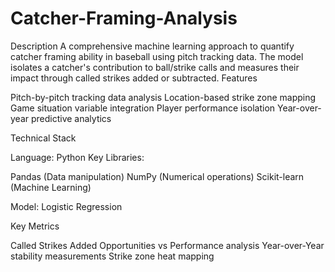 # Catcher-Framing-Analysis

Description
A comprehensive machine learning approach to quantify catcher framing ability in baseball using pitch tracking data. The model isolates a catcher's contribution to ball/strike calls and measures their impact through called strikes added or subtracted.
Features

Pitch-by-pitch tracking data analysis
Location-based strike zone mapping
Game situation variable integration
Player performance isolation
Year-over-year predictive analytics

Technical Stack

Language: Python
Key Libraries:

Pandas (Data manipulation)
NumPy (Numerical operations)
Scikit-learn (Machine Learning)


Model: Logistic Regression

Key Metrics

Called Strikes Added
Opportunities vs Performance analysis
Year-over-Year stability measurements
Strike zone heat mapping
